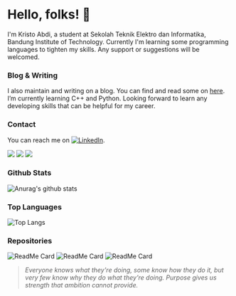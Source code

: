 # Hello, folks! 👋

I'm Kristo Abdi, a student at Sekolah Teknik Elektro dan Informatika, Bandung Institute of Technology. Currently I'm learning some programming languages to tighten my skills. Any support or suggestions will be welcomed.

### Blog & Writing

I also maintain and writing on a blog. You can find and read some on [here](https://www.medium.com/kristabdi/).
I’m currently learning C++ and Python. Looking forward to learn any developing skills that can be helpful for my career.

### Contact 

You can reach me on [![LinkedIn][2.2]][2].

[2.2]: https://raw.githubusercontent.com/MartinHeinz/MartinHeinz/master/linkedin-3-16.png (LinkedIn icon without padding)
[2]: https://www.linkedin.com/in/kristabdi/

![](https://img.shields.io/badge/<Code>-<C++>-informational?style=flat&logo=<LOGO_NAME>&logoColor=white&color=2bbc8a)
![](https://img.shields.io/badge/<Code>-<Python>-informational?style=flat&logo=<LOGO_NAME>&logoColor=white&color=2bbc8a)
![](https://img.shields.io/badge/<Source>-<Git>-informational?style=flat&logo=<LOGO_NAME>&logoColor=white&color=2bbc8a)

### Github Stats
![Anurag's github stats](https://github-readme-stats.vercel.app/api?username=Zeus-s&theme=tokyonight&show_icons=true)

### Top Languages
![Top Langs](https://github-readme-stats.vercel.app/api/top-langs/?username=Zeus-s&layout=compact&theme=vue-dark&theme=vue-dark)

### Repositories
![ReadMe Card](https://github-readme-stats.vercel.app/api/pin/?username=Zeus-s&repo=cpsolutions&theme=vue-dark&show_owner=true)
![ReadMe Card](https://github-readme-stats.vercel.app/api/pin/?username=Zeus-s&repo=ToBinary-App&theme=vue-dark&show_owner=true)
![ReadMe Card](https://github-readme-stats.vercel.app/api/pin/?username=Zeus-s&repo=RockPaperScissors-Game&theme=vue-dark&show_owner=true)

> _Everyone knows what they're doing, some know how they do it, but very few know why they do what they're doing. Purpose gives us strength that ambition cannot provide._
